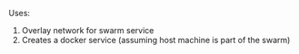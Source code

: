 Uses:
1. Overlay network for swarm service
2. Creates a docker service (assuming host machine is part of the swarm)
